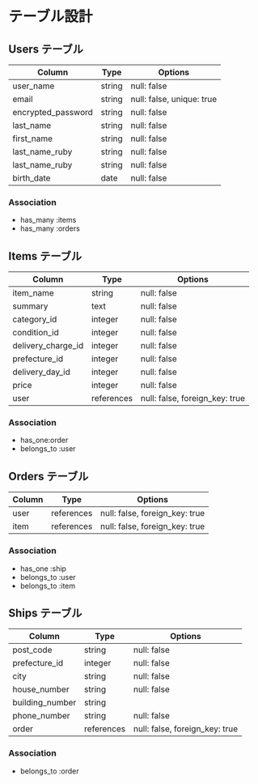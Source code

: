 # テーブル設計

## Users テーブル

| Column                | Type   | Options                   |
| --------------------- | ------ | --------------------------|
| user_name             | string | null: false               |
| email                 | string | null: false, unique: true |
| encrypted_password    | string | null: false               |
| last_name             | string | null: false               |
| first_name            | string | null: false               |
| last_name_ruby        | string | null: false               |
| last_name_ruby        | string | null: false               |
| birth_date            | date   | null: false               |

### Association

- has_many :items
- has_many :orders


## Items テーブル

| Column                | Type         | Options                        |
| --------------------- | ------------ | ------------------------------ |
| item_name             | string       | null: false                    |
| summary               | text         | null: false                    |
| category_id           | integer      | null: false                    |
| condition_id          | integer      | null: false                    |
| delivery_charge_id    | integer      | null: false                    |
| prefecture_id         | integer      | null: false                    |
| delivery_day_id       | integer      | null: false                    |
| price                 | integer      | null: false                    |
| user                  | references   | null: false, foreign_key: true |

### Association

- has_one:order
- belongs_to :user


## Orders テーブル

| Column                | Type         | Options                        |
| --------------------- | ------------ | ------------------------------ |
| user                  | references   | null: false, foreign_key: true |
| item                  | references   | null: false, foreign_key: true |

### Association

- has_one :ship
- belongs_to :user
- belongs_to :item


## Ships テーブル

| Column                | Type         | Options                        |
| --------------------- | ------------ | ------------------------------ |
| post_code             | string       | null: false                    |
| prefecture_id         | integer       | null: false                    |
| city                  | string       | null: false                    |
| house_number          | string       | null: false                    |
| building_number       | string       |                                |
| phone_number          | string       | null: false                    |
| order                 | references   | null: false, foreign_key: true |

### Association

- belongs_to :order
